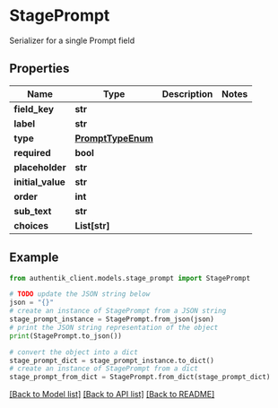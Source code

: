 # StagePrompt

Serializer for a single Prompt field

## Properties

Name | Type | Description | Notes
------------ | ------------- | ------------- | -------------
**field_key** | **str** |  | 
**label** | **str** |  | 
**type** | [**PromptTypeEnum**](PromptTypeEnum.md) |  | 
**required** | **bool** |  | 
**placeholder** | **str** |  | 
**initial_value** | **str** |  | 
**order** | **int** |  | 
**sub_text** | **str** |  | 
**choices** | **List[str]** |  | 

## Example

```python
from authentik_client.models.stage_prompt import StagePrompt

# TODO update the JSON string below
json = "{}"
# create an instance of StagePrompt from a JSON string
stage_prompt_instance = StagePrompt.from_json(json)
# print the JSON string representation of the object
print(StagePrompt.to_json())

# convert the object into a dict
stage_prompt_dict = stage_prompt_instance.to_dict()
# create an instance of StagePrompt from a dict
stage_prompt_from_dict = StagePrompt.from_dict(stage_prompt_dict)
```
[[Back to Model list]](../README.md#documentation-for-models) [[Back to API list]](../README.md#documentation-for-api-endpoints) [[Back to README]](../README.md)


